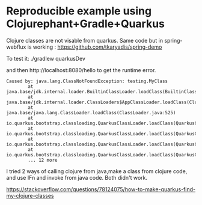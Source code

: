 # Reproducible example using Clojurephant+Gradle+Quarkus

Clojure classes are not visable from quarkus.
Same code but in spring-webflux is working : https://github.com/tkaryadis/spring-demo

To test it:
./gradlew quarkusDev

and then http://localhost:8080/hello  to get the runtime error.

```text
Caused by: java.lang.ClassNotFoundException: testing.MyClass
        at java.base/jdk.internal.loader.BuiltinClassLoader.loadClass(BuiltinClassLoader.java:641)
        at java.base/jdk.internal.loader.ClassLoaders$AppClassLoader.loadClass(ClassLoaders.java:188)
        at java.base/java.lang.ClassLoader.loadClass(ClassLoader.java:525)
        at io.quarkus.bootstrap.classloading.QuarkusClassLoader.loadClass(QuarkusClassLoader.java:518)
        at io.quarkus.bootstrap.classloading.QuarkusClassLoader.loadClass(QuarkusClassLoader.java:468)
        at io.quarkus.bootstrap.classloading.QuarkusClassLoader.loadClass(QuarkusClassLoader.java:518)
        at io.quarkus.bootstrap.classloading.QuarkusClassLoader.loadClass(QuarkusClassLoader.java:468)
        ... 12 more
```

I tried 2 ways of calling clojure from java,make a class from clojure code, and use IFn and invoke from java code.
Both didn't work.

https://stackoverflow.com/questions/78124075/how-to-make-quarkus-find-my-clojure-classes